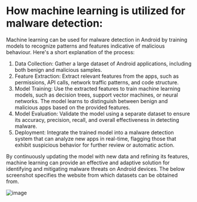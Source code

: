 # How machine learning is utilized for malware detection:

Machine learning can be used for malware detection in Android by training models to recognize patterns and features indicative of malicious behaviour. Here's a short explanation of the process:

1.	Data Collection: Gather a large dataset of Android applications, including both benign and malicious samples.
2.	Feature Extraction: Extract relevant features from the apps, such as permissions, API calls, network traffic patterns, and code structure.
3.	Model Training: Use the extracted features to train machine learning models, such as decision trees, support vector machines, or neural networks. The model learns to distinguish between benign and malicious apps based on the provided features.
4.	Model Evaluation: Validate the model using a separate dataset to ensure its accuracy, precision, recall, and overall effectiveness in detecting malware.
5.	Deployment: Integrate the trained model into a malware detection system that can analyze new apps in real-time, flagging those that exhibit suspicious behavior for further review or automatic action.

By continuously updating the model with new data and refining its features, machine learning can provide an effective and adaptive solution for identifying and mitigating malware threats on Android devices.
The below screenshot specifies the website from which datasets can be obtained from.


![image](https://github.com/jayshah17/Secure-System-Engineering-/assets/76842630/c7d2eb2b-d074-4502-82e7-004f5d9835ea)
